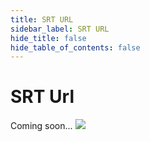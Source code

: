 ```yaml
---
title: SRT URL
sidebar_label: SRT URL
hide_title: false
hide_table_of_contents: false
---
```


# SRT Url

Coming soon...
![](https://ossrs.net/gif/v1/sls.gif?site=ossrs.io&path=/lts/doc-en-4/doc/srt-url)


